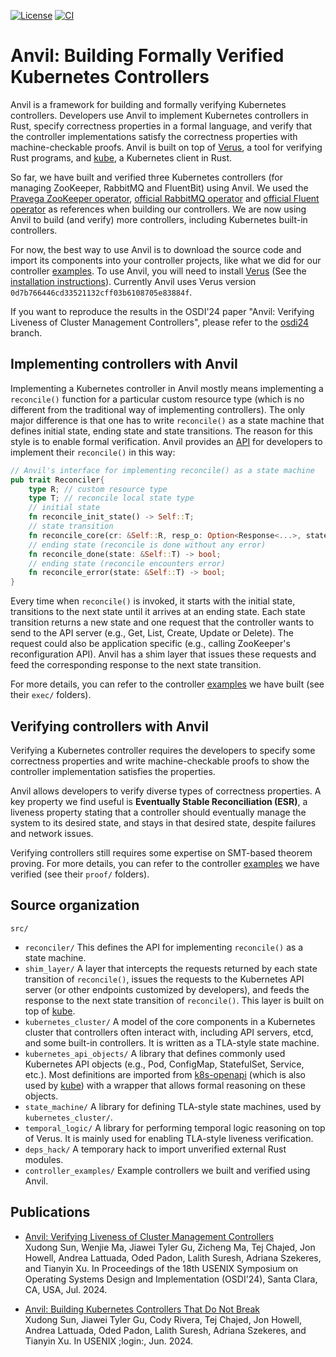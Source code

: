 [![License](https://img.shields.io/badge/License-MIT-green.svg)](https://github.com/anvil-verifier/anvil/blob/main/LICENSE)
[![CI](https://github.com/anvil-verifier/anvil/actions/workflows/ci.yml/badge.svg)](https://github.com/anvil-verifier/anvil/actions/workflows/ci.yml)

# Anvil: Building Formally Verified Kubernetes Controllers

Anvil is a framework for building and formally verifying Kubernetes controllers. Developers use Anvil to implement Kubernetes controllers in Rust, specify correctness properties in a formal language, and verify that the controller implementations satisfy the correctness properties with machine-checkable proofs. Anvil is built on top of [Verus](https://github.com/verus-lang/verus), a tool for verifying Rust programs, and [kube](https://github.com/kube-rs/kube), a Kubernetes client in Rust.

So far, we have built and verified three Kubernetes controllers (for managing ZooKeeper, RabbitMQ and FluentBit) using Anvil. We used the [Pravega ZooKeeper operator](https://github.com/pravega/zookeeper-operator), [official RabbitMQ operator](https://github.com/rabbitmq/cluster-operator) and [official Fluent operator](https://github.com/fluent/fluent-operator) as references when building our controllers. We are now using Anvil to build (and verify) more controllers, including Kubernetes built-in controllers.

For now, the best way to use Anvil is to download the source code and import its components into your controller projects, like what we did for our controller [examples](src/controller_examples/). To use Anvil, you will need to install [Verus](https://github.com/verus-lang/verus) (See the [installation instructions](https://github.com/verus-lang/verus/blob/main/INSTALL.md)). Currently Anvil uses Verus version `0d7b766446cd33521132cff03b6108705e83884f`.

If you want to reproduce the results in the OSDI'24 paper "Anvil: Verifying Liveness of Cluster Management Controllers", please refer to the [osdi24](https://github.com/anvil-verifier/anvil/tree/osdi24) branch.

## Implementing controllers with Anvil

Implementing a Kubernetes controller in Anvil mostly means implementing a `reconcile()` function for a particular custom resource type (which is no different from the traditional way of implementing controllers). The only major difference is that one has to write `reconcile()` as a state machine that defines initial state, ending state and state transitions. The reason for this style is to enable formal verification. Anvil provides an [API](src/reconciler/exec/reconciler.rs) for developers to implement their `reconcile()` in this way:
```rust
// Anvil's interface for implementing reconcile() as a state machine
pub trait Reconciler{
    type R; // custom resource type
    type T; // reconcile local state type
    // initial state
    fn reconcile_init_state() -> Self::T;
    // state transition
    fn reconcile_core(cr: &Self::R, resp_o: Option<Response<...>, state: Self::T) -> (Self::T, Option<Request<...>>);
    // ending state (reconcile is done without any error)
    fn reconcile_done(state: &Self::T) -> bool;
    // ending state (reconcile encounters error)
    fn reconcile_error(state: &Self::T) -> bool;
}
```
Every time when `reconcile()` is invoked, it starts with the initial state, transitions to the next state until it arrives at an ending state. Each state transition returns a new state and one request that the controller wants to send to the API server (e.g., Get, List, Create, Update or Delete). The request could also be application specific (e.g., calling ZooKeeper's reconfiguration API). Anvil has a shim layer that issues these requests and feed the corresponding response to the next state transition.

For more details, you can refer to the controller [examples](src/controller_examples/) we have built (see their `exec/` folders).

## Verifying controllers with Anvil

Verifying a Kubernetes controller requires the developers to specify some correctness properties and write machine-checkable proofs to show the controller implementation satisfies the properties.

Anvil allows developers to verify diverse types of correctness properties. A key property we find useful is **Eventually Stable Reconciliation (ESR)**, a liveness property stating that a controller should eventually manage the system to its desired state, and stays in that desired state, despite failures and network issues.

Verifying controllers still requires some expertise on SMT-based theorem proving. For more details, you can refer to the controller [examples](src/controller_examples/) we have verified (see their `proof/` folders).


## Source organization

`src/`

- `reconciler/` This defines the API for implementing `reconcile()` as a state machine.
- `shim_layer/` A layer that intercepts the requests returned by each state transition of `reconcile()`, issues the requests to the Kubernetes API server (or other endpoints customized by developers), and feeds the response to the next state transition of `reconcile()`. This layer is built on top of [kube](https://github.com/kube-rs/kube).
- `kubernetes_cluster/` A model of the core components in a Kubernetes cluster that controllers often interact with, including API servers, etcd, and some built-in controllers. It is written as a TLA-style state machine.
- `kubernetes_api_objects/` A library that defines commonly used Kubernetes API objects (e.g., Pod, ConfigMap, StatefulSet, Service, etc.). Most definitions are imported from [k8s-openapi](https://github.com/Arnavion/k8s-openapi) (which is also used by [kube](https://github.com/kube-rs/kube)) with a wrapper that allows formal reasoning on these objects.
- `state_machine/` A library for defining TLA-style state machines, used by `kubernetes_cluster/`.
- `temporal_logic/` A library for performing temporal logic reasoning on top of Verus. It is mainly used for enabling TLA-style liveness verification.
- `deps_hack/` A temporary hack to import unverified external Rust modules.
- `controller_examples/` Example controllers we built and verified using Anvil.

## Publications

- [Anvil: Verifying Liveness of Cluster Management Controllers](https://www.usenix.org/conference/osdi24/presentation/sun-xudong) <br>
Xudong Sun, Wenjie Ma, Jiawei Tyler Gu, Zicheng Ma, Tej Chajed, Jon Howell, Andrea Lattuada, Oded Padon, Lalith Suresh, Adriana Szekeres, and Tianyin Xu.
In Proceedings of the 18th USENIX Symposium on Operating Systems Design and Implementation (OSDI'24), Santa Clara, CA, USA, Jul. 2024.

- [Anvil: Building Kubernetes Controllers That Do Not Break](https://www.usenix.org/publications/loginonline/anvil-building-formally-verified-kubernetes-controllers) <br>
Xudong Sun, Jiawei Tyler Gu, Cody Rivera, Tej Chajed, Jon Howell, Andrea Lattuada, Oded Padon, Lalith Suresh, Adriana Szekeres, and Tianyin Xu.
In USENIX ;login:, Jun. 2024.

